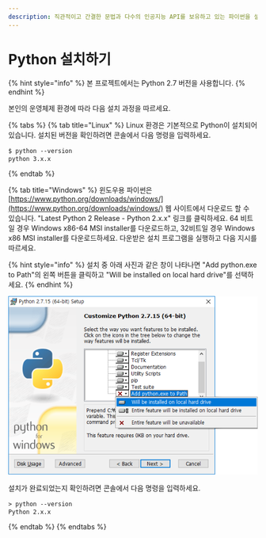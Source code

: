 ```yaml
---
description: 직관적이고 간결한 문법과 다수의 인공지능 API를 보유하고 있는 파이썬을 설치해봅시다.
---
```


# Python 설치하기

{% hint style="info" %}
본 프로젝트에서는 Python 2.7 버전을 사용합니다.
{% endhint %}

본인의 운영체제 환경에 따라 다음 설치 과정을 따르세요.

{% tabs %}
{% tab title="Linux" %}
Linux 환경은 기본적으로 Python이 설치되어 있습니다. 설치된 버전을 확인하려면 콘솔에서 다음 명령을 입력하세요.

```text
$ python --version
python 3.x.x
```
{% endtab %}

{% tab title="Windows" %}
윈도우용 파이썬은 [https://www.python.org/downloads/windows/](https://www.python.org/downloads/windows/) 웹 사이트에서 다운로드 할 수 있습니다. "Latest Python 2 Release - Python 2.x.x" 링크를 클릭하세요.  64 비트일 경우 Windows x86-64 MSI installer를 다운로드하고, 32비트일 경우  Windows x86 MSI installer를 다운로드하세요. 다운받은 설치 프로그램을 실행하고 다음 지시를 따르세요.

{% hint style="info" %}
설치 중 아래 사진과 같은 창이 나타나면 "Add python.exe to Path"의 왼쪽 버튼을 클릭하고 "Will be installed on local hard drive"를 선택하세요.
{% endhint %}

![](../.gitbook/assets/python2-003.png)



설치가 완료되었는지 확인하려면 콘솔에서 다음 명령을 입력하세요.

```text
> python --version
Python 2.x.x
```
{% endtab %}
{% endtabs %}



